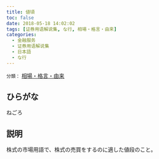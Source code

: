 ```yaml
---
title: 値頃
toc: false
date: 2018-05-18 14:02:02
tags: [证券用语解说集, な行, 相場・格言・由来]
categories:
  - 金融服务
  - 证券用语解说集
  - 日本語
  - な行
---
```


`分類：` [相場・格言・由来](/tags/相場・格言・由来/)

## ひらがな

ねごろ

## 説明

株式の市場用語で、株式の売買をするのに適した値段のこと。
